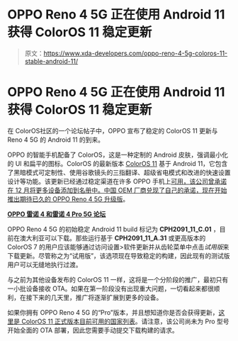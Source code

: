 # OPPO Reno 4 5G 正在使用 Android 11 获得 ColorOS 11 稳定更新

> 原文：<https://www.xda-developers.com/oppo-reno-4-5g-coloros-11-stable-android-11/>

# OPPO Reno 4 5G 正在使用 Android 11 获得 ColorOS 11 稳定更新

在 ColorOS‌社区的一个论坛帖子中，OPPO 宣布了稳定的 ColorOS 11 更新与 Reno 4 5G 的 Android 11 的到来。

OPPO 的智能手机配备了 ColorOS，这是一种定制的 Android 皮肤，强调最小化的 UI 和扁平的图标。ColorOS 的最新版本 [ColorOS 11](https://www.xda-developers.com/oppo-unveils-coloros-11-based-on-android-11/) 基于 Android 11，它包含了黑暗模式可定制性、使用谷歌镜头的三指翻译、超级省电模式和改进的快速设置设计等功能。该更新已经通过稳定渠道在许多 OPPO 手机上[可用，该公司曾承诺在 12 月将更多设备添加到名册中。中国 OEM 厂商兑现了自己的承诺，](https://www.xda-developers.com/oppo-coloros-11-f17-find-x2/)[现在开始推出期待已久的 OPPO Reno 4 5G 升级版](https://community.coloros.com/thread-51321-1-1.html)。

**[OPPO 雷诺 4 和雷诺 4 Pro 5G 论坛](https://forum.xda-developers.com/c/oppo-reno4-4-pro-5g.11761/)**

OPPO Reno 4 5G 的初始稳定 Android 11 build 标记为 **CPH2091_11_C.01** ，目前在澳大利亚可以下载。那些运行基于 **CPH2091_11_A.31** 或更高版本的 ColorOS 7 的用户应该能够通过访问设置>软件更新并从齿轮菜单中点击*试用版*来下载更新。尽管称之为“试用版”，该选项现在导致稳定的构建，因此现有的测试版用户可以无缝地执行过渡。

与之前为其他设备发布的 ColorOS 11 一样，这将是一个分阶段的推广，最初只有一小批设备接收 OTA。如果在第一阶段没有出现重大问题，一切看起来都很顺利，在接下来的几天里，推广将逐渐扩展到更多的设备。

如果你拥有 OPPO Reno 4 5G 的“Pro”版本，并且想知道你是否会获得更新，[这里是 ColorOS 11 正式版本目前可用的国家列表](https://community.coloros.com/thread-51169-1-1.html)。请注意，该公司尚未为 Pro 型号开始全面的 OTA 部署，因此您需要手动提交下载构建的请求。
